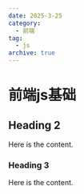 ```yaml
---
date: 2025-3-25
category:
  - 前端
tag:
  - js
archive: true
---
```


# 前端js基础

## Heading 2

Here is the content.

### Heading 3

Here is the content.
